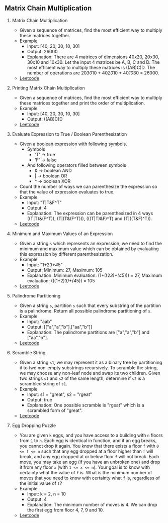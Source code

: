 

## Matrix Chain Multiplication

1. Matrix Chain Multiplication
    - Given a sequence of matrices, find the most efficient way to multiply these matrices together.
    - Example
        - Input: [40, 20, 30, 10, 30]
        - Output: 26000
        - Explanation: There are 4 matrices of dimensions 40x20, 20x30, 30x10 and 10x30. Let the input 4 matrices be A, B, C and D. The most efficient way to multiply these matrices is ((AB)C)D. The number of operations are 20*30*10 + 40*20*10 + 40*10*30 = 26000.
    - [Leetcode](https://leetcode.com/problems/minimum-cost-to-merge-stones/)
2. Printing Matrix Chain Multiplication
    - Given a sequence of matrices, find the most efficient way to multiply these matrices together and print the order of multiplication.
    - Example
        - Input: [40, 20, 30, 10, 30]
        - Output: ((AB)C)D
    - [Leetcode](https://leetcode.com/problems/minimum-cost-to-merge-stones/)
3. Evaluate Expression to True / Boolean Parenthesization
    - Given a boolean expression with following symbols.
        - Symbols
            - 'T' -> true
            - 'F' -> false
        - And following operators filled between symbols
            - & -> boolean AND
            - | -> boolean OR
            - ^ -> boolean XOR
    - Count the number of ways we can parenthesize the expression so that the value of expression evaluates to true.
    - Example
        - Input: "T|T&F^T"
        - Output: 4
        - Explanation: The expression can be parenthesized in 4 ways ((T|T)&(F^T)), (T|(T&(F^T))), (((T|T)&F)^T) and (T|((T&F)^T)).
    - [Leetcode](https://leetcode.com/problems/boolean-parenthesization/)
4. Minimum and Maximum Values of an Expression
    - Given a string `s` which represents an expression, we need to find the minimum and maximum value which can be obtained by evaluating this expression by different parenthesization.
    - Example
        - Input: "1+2*3+4*5"
        - Output: Minimum: 27, Maximum: 105
        - Explanation: Minimum evaluation: (1+((2*3)+(4*5))) = 27, Maximum evaluation: (((1+2)*3)+(4*5)) = 105
    - [Leetcode](https://leetcode.com/problems/different-ways-to-add-parentheses/)

5. Palindrome Partitioning
    - Given a string `s`, partition `s` such that every substring of the partition is a palindrome. Return all possible palindrome partitioning of `s`.
    - Example
        - Input: "aab"
        - Output: [["a","a","b"],["aa","b"]]
        - Explanation: The palindrome partitions are ["a","a","b"] and ["aa","b"].
    - [Leetcode](https://leetcode.com/problems/palindrome-partitioning/)
6. Scramble String
    - Given a string `s1`, we may represent it as a binary tree by partitioning it to two non-empty substrings recursively. To scramble the string, we may choose any non-leaf node and swap its two children. Given two strings `s1` and `s2` of the same length, determine if `s2` is a scrambled string of `s1`.
    - Example
        - Input: s1 = "great", s2 = "rgeat"
        - Output: true
        - Explanation: One possible scramble is "rgeat" which is a scrambled form of "great".
    - [Leetcode](https://leetcode.com/problems/scramble-string/)
7. Egg Dropping Puzzle
    - You are given `k` eggs, and you have access to a building with `n` floors from `1` to `n`. Each egg is identical in function, and if an egg breaks, you cannot drop it again. You know that there exists a floor `f` with `0 <= f <= n` such that any egg dropped at a floor higher than `f` will break, and any egg dropped at or below floor `f` will not break. Each move, you may take an egg (if you have an unbroken one) and drop it from any floor `x` (with `1 <= x <= n`). Your goal is to know with certainty what the value of `f` is. What is the minimum number of moves that you need to know with certainty what `f` is, regardless of the initial value of `f`?
    - Example
        - Input: k = 2, n = 10
        - Output: 4
        - Explanation: The minimum number of moves is 4. We can drop the first egg from floor 4, 7, 9 and 10.
    - [Leetcode](https://leetcode.com/problems/super-egg-drop/)
